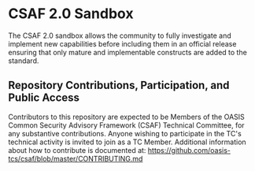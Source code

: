 # CSAF 2.0 Sandbox
The CSAF 2.0 sandbox allows the community to fully investigate and implement new capabilities before including them in an official release ensuring that only mature and implementable constructs are added to the standard.

## Repository Contributions, Participation, and Public Access
Contributors to this repository are expected to be Members of the OASIS Common Security Advisory Framework (CSAF) Technical Committee, for any substantive contributions. Anyone wishing to participate in the TC's technical activity is invited to join as a TC Member. Additional information about how to contribute is documented at:
https://github.com/oasis-tcs/csaf/blob/master/CONTRIBUTING.md
